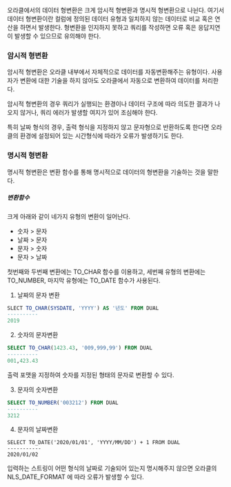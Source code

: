 오라클에서의 데이터 형변환은 크게 암시적 형변환과 명시적 형변환으로 나뉜다. 여기서 데이터 형변환이란 컬럼에 정의된 데이터 유형과 일치하지 않는 데이터로 비교 혹은 연산을 하면서 발생한다. 형변환을 인지하지 못하고 쿼리를 작성하면 오류 혹은 응답지연이 발생할 수 있으므로 유의해야 한다. 



### 암시적 형변환

암시적 형변환은 오라클 내부에서 자체적으로 데이터를 자동변환해주는 유형이다. 사용자가 변환에 대한 기술을 하지 않아도 오라클에서 자동으로 변환하여 데이터를 처리한다. 

암시적 형변환의 경우 쿼리가 실행되는 환경이나 데이터 구조에 따라 의도한 결과가 나오지 않거나, 쿼리 에러가 발생할 여지가 있어 조심해야 한다.

특히 날짜 형식의 경우, 출력 형식을 지정하지 않고 문자형으로 반환하도록 한다면 오라클의 환경에 설정되어 있는 시간형식에 따라가 오류가 발생하기도 한다.



### 명시적 형변환

명시적 형변환은 변환 함수를 통해 명시적으로 데이터의 형변환을 기술하는 것을 말한다.

##### 변환함수 

크게 아래와 같이 네가지 유형의 변환이 일어난다.

* 숫자 > 문자
* 날짜 > 문자
* 문자 > 숫자
* 문자 > 날짜



첫번째와 두번째 변환에는 TO_CHAR 함수를 이용하고, 세번째 유형의 변환에는 TO_NUMBER, 마지막 유형에는 TO_DATE 함수가 사용된다.

1. 날짜의 문자 변환

```sql
SLECT TO_CHAR(SYSDATE, 'YYYY') AS '년도' FROM DUAL
----------
2019
```



2. 숫자의 문자변환

```sql
SELECT TO_CHAR(1423.43, '009,999,99') FROM DUAL
----------
001,423.43
```

출력 포맷을 지정하여 숫자를 지정된 형태의 문자로 변환할 수 있다.



3. 문자의 숫자변환

```sql
SELECT TO_NUMBER('003212') FROM DUAL
----------
3212
```



4. 문자의 날짜변환

```
SELECT TO_DATE('2020/01/01', 'YYYY/MM/DD') + 1 FROM DUAL
-----------
2020/01/02
```

입력하는 스트링이 어떤 형식의 날짜로 기술되어 있는지 명시해주지 않으면 오라클의 NLS_DATE_FORMAT 에 따라 오류가 발생할 수 있다.